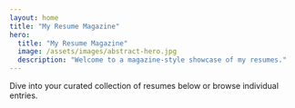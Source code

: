 ```yaml
---
layout: home
title: "My Resume Magazine"
hero:
  title: "My Resume Magazine"
  image: /assets/images/abstract-hero.jpg
  description: "Welcome to a magazine-style showcase of my resumes."
---
```


Dive into your curated collection of resumes below or browse individual entries.